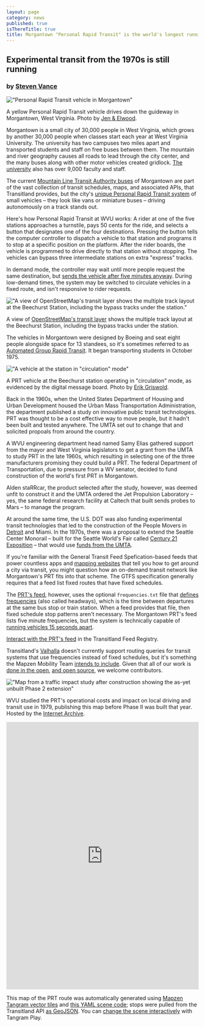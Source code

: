 ```yaml
---
layout: page
category: news
published: true
isThereTitle: true
title: Morgantown "Personal Rapid Transit" is the world's longest running PRT, and it has GTFS
---
```


## Experimental transit from the 1970s is still running

### by [Steven Vance](https://twitter.com/stevevance)

!["Personal Rapid Transit vehicle in Morgantown"](/images/morgantown-prt/3096010105_view_down_tracks.jpg)
<p class='caption'>A yellow Personal Rapid Transit vehicle drives down the guideway in Morgantown, West Virginia. Photo by <a href="https://www.flickr.com/photos/70428838@N00/3096010105/" target="_blank">Jen & Elwood</a>.</p>

Morgantown is a small city of 30,000 people in West Virginia, which grows by another 30,000 people when classes start each year at West Virginia University. The university has two campuses two miles apart and transported students and staff on free buses between them. The mountain and river geography causes all roads to lead through the city center, and the many buses along with other motor vehicles created gridlock. [The university](https://en.wikipedia.org/wiki/West_Virginia_University) also has over 9,000 faculty and staff. 

The current [Mountain Line Transit Authority buses](https://transit.land/feed-registry/operators/o-dpp-mountainlinetransitauthority) of Morgantown are part of the vast collection of transit schedules, maps, and associated APIs, that Transitland provides, but the city's [unique Personal Rapid Transit system](https://en.wikipedia.org/wiki/Morgantown_Personal_Rapid_Transit) of small vehicles – they look like vans or miniature buses – driving autonomously on a track stands out. 

Here's how Personal Rapid Transit at WVU works: A rider at one of the five stations approaches a turnstile, pays 50 cents for the ride, and selects a button that designates one of the four destinations. Pressing the button tells the computer controller to dispatch a vehicle to that station and programs it to stop at a specific position on the platform. After the rider boards, the vehicle is programmed to drive directly to that station without stopping. The vehicles can bypass three intermediate stations on extra "express" tracks.

In demand mode, the controller may wait until more people request the same destination, but [sends the vehicle after five minutes anyway](http://www.cities21.org/morgantown_TRB_111504.pdf). During low-demand times, the system may be switched to circulate vehicles in a fixed route, and isn't responsive to rider requests. 

!["A view of OpenStreetMap's transit layer shows the multiple track layout at the Beechurst Station, including the bypass tracks under the station."](/images/morgantown-prt/openstreetmap_morgantown_prt.png)
<p class='caption'>A view of <a href="http://www.openstreetmap.org/#map=18/39.63459/-79.95677&layers=T" target="_blank">OpenStreetMap's transit layer</a> shows the multiple track layout at the Beechurst Station, including the bypass tracks under the station.</p>

<!-- more -->

The vehicles in Morgantown were designed by Boeing and seat eight people alongside space for 13 standees, so it's sometimes referred to as [Automated Group Rapid Transit](http://faculty.washington.edu/jbs/itrans/morg.htm). It began transporting students in October 1975. 

!["A vehicle at the station in \"circulation\" mode"](/images/morgantown-prt/7715608458_vehicle_at_station.jpg)
<p class='caption'>A PRT vehicle at the Beechurst station operating in "circulation" mode, as evidenced by the digital message board. Photo by <a href="https://www.flickr.com/photos/erikgriswold/7715608458/in/album-72157630909644308/" target="_blank">Erik Griswold</a>.</p>

Back in the 1960s, when the United States Department of Housing and Urban Development housed the Urban Mass Transportation Administration, the department published a study on innovative public transit technologies. PRT was thought to be a cost effective way to move people, but it hadn't been built and tested anywhere. The UMTA set out to change that and solicited propoals from around the country. 

A WVU engineering department head named Samy Elias gathered support from the mayor and West Virginia legislators to get a grant from the UMTA to study PRT in the late 1960s, which resulting in selecting one of the three manufacturers promising they could build a PRT. The federal Department of Transportation, due to pressure from a WV senator, decided to fund construction of the world's first PRT in Morgantown. 

Alden staRRcar, the product selected after the study, however, was deemed unfit to construct it and the UMTA ordered the Jet Propulsion Laboratory – yes, the same federal research facility at Caltech that built sends probes to Mars – to manage the program. 

At around the same time, the U.S. DOT was also funding experimental transit technologies that led to the construction of the People Movers in [Detroit](https://en.wikipedia.org/wiki/Detroit_People_Mover) and Miami. In the 1970s, there was a proposal to extend the Seattle Center Monorail – built for the Seattle World's Fair called [Century 21 Exposition](https://en.wikipedia.org/wiki/Century_21_Exposition) – that would use [funds from the UMTA](http://www.globaltelematics.com/pitf/monopaper.htm). 

If you're familiar with the General Transit Feed Spefication-based feeds that power countless apps and [mapping websites](https://mapzen.com/products/turn-by-turn/?d=0&lat=40.7259&lng=-73.9805&z=12&c=multimodal&st_lat=37.744092&st_lng=-122.422073&st=La%20Lengua&end_lat=37.80927&end_lng=-122.25981&end=Fairyland&use_bus=0.5&use_rail=0.6&use_transfers=0.4&dt=2016-08-23T08%3A00&dt_type=1) that tell you how to get around a city via transit, you might question how an on-demand transit network like Morgantown's PRT fits into that scheme. The GTFS specification generally requires that a feed list fixed routes that have fixed schedules. 

The [PRT's feed](https://transit.land/feed-registry/operators/o-dpp1s-wvuprt), however, uses the optional `frequencies.txt` file that [defines frequencies](https://developers.google.com/transit/gtfs/reference/frequencies-file) (also called headways), which is the time between departures at the same bus stop or train station. When a feed provides that file, then fixed schedule stop patterns aren't necessary. The Morgantown PRT's feed lists five minute frequencies, but the system is technically capable of [running vehicles 15 seconds apart](http://faculty.washington.edu/jbs/itrans/morg.htm).

[Interact with the PRT's feed](https://transit.land/feed-registry/operators/o-dpp1s-wvuprt) in the Transitland Feed Registry.

Transitland's [Valhalla](https://mapzen.com/blog/valhalla-intro/) doesn't currently support routing queries for transit systems that use frequencies instead of fixed schedules, but it's something the Mapzen Mobility Team [intends to include](https://github.com/transitland/transitland-datastore/issues/408). Given that all of our work is [done in the open](https://mapzen.com/blog/our-magna-carto/), [and open source](https://github.com/valhalla), we welcome contributors.

!["Map from a traffic impact study after construction showing the as-yet unbuilt Phase 2 extension"](/images/morgantown-prt/morgantown_prt_map_phase1.png)
<p class='caption'>WVU studied the PRT's operational costs and impact on local driving and transit use in 1979, publishing this map before Phase II was built that year. Hosted by the <a href="https://archive.org/details/prtimpactstudyop00elia" target="_blank">Internet Archive</a>.</p>

<iframe width="100%" height="700" style="border:0;"
src="https://tangrams.github.io/tangram-frame/?noscroll&url=http://transit.land/images/morgantown-prt/scene.yaml#15/39.6427/-79.9623"></iframe>

This map of the PRT route was automatically generated using [Mapzen Tangram vector tiles](https://mapzen.com/products/tangram/) and [this YAML scene code](http://transit.land/images/morgantown-prt/scene.yaml); stops were pulled from the Transitland API [as GeoJSON](https://transit.land/api/v1/stops.geojson?served_by=o-dpp1s-wvuprt). You can [change the scene interactively](https://mapzen.com/tangram/play/?scene=http://transit.land/images/morgantown-prt/scene.yaml#16.0000/39.6428/-79.9658) with Tangram Play.
